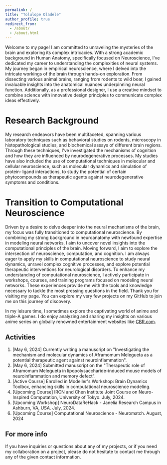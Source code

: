 ```yaml
---
permalink: /
title: "Tolulope Oladele"
author_profile: true
redirect_from: 
  - /about/
  - /about.html
---
```


Welcome to my page! I am committed to unraveling the mysteries of the brain and exploring its complex intricacies. With a strong academic background in Human Anatomy, specifically focused on Neuroscience, I've dedicated my career to understanding the complexities of neural systems.
My journey began in empirical neuroscience, where I delved into the intricate workings of the brain through hands-on exploration. From dissecting various animal brains, ranging from rodents to wild boar, I gained invaluable insights into the anatomical nuances underpinning neural function.
Additionally, as a professional designer, I use a creative mindset to combine science with innovative design principles to communicate complex ideas effectively.

Research Background
======
My research endeavors have been multifaceted, spanning various laboratory techniques such as behavioral studies on rodents, microscopy in histopathological studies, and biochemical assays of different brain regions. Through these techniques, I've investigated the mechanisms of cognition and how they are influenced by neurodegenerative processes. My studies have also included the use of computational techniques in molecular and cellular neuroscience, such as molecular dynamics and simulation of protein-ligand interactions, to study the potential of certain phytocompounds as therapeutic agents against neurodegenerative symptoms and conditions.

Transition to Computational Neuroscience
======
Driven by a desire to delve deeper into the neural mechanisms of the brain, my focus was fully transitioned to computational neuroscience. By combining my strong background in neuroanatomy with newfound expertise in modeling neural networks, I aim to uncover novel insights into the computational principles of the brain. Moving forward, I aim to explore the intersection of neuroscience, computation, and cognition. I am always eager to apply my skills in computational neuroscience to study neural dynamics, unravel complex cognitive processes, and explore potential therapeutic interventions for neurological disorders.
To enhance my understanding of computational neuroscience, I actively participate in workshops, courses, and training programs focused on modeling neural networks. These experiences provide me with the tools and knowledge necessary to tackle the most pressing questions in the field. Thank you for visiting my page. You can explore my very few projects on my GitHub to join me on this journey of discovery.

In my leisure time, I sometimes explore the captivating world of anime and triple-A games. I do enjoy analyzing and sharing my insights on various anime series on globally renowned entertainment websites like [CBR.com](https://www.cbr.com/author/tolu-oladele/).

Activities
------
1. [May 6, 2024] Currently writing a manuscript on "Investigating the mechanism and molecular dynamics of Aframomum Melegueta as a potential therapeutic agent against neuroinflammation".
2. [May 6, 2024] Submitted manuscript on the "Therapeutic role of Aframomum Melegueta in lipopolysaccharide-induced mouse models of neuroinflammation and memory defect".
3. [Active Course] Enrolled in Modeller's Workshop: Brain Dynamics Toolbox, enhancing skills in computational neuroscience modeling.
4. [Upcoming Course] IRCN and Chen Institute Joint Course on Neuro-Inspired Computation, University of Tokyo. July, 2024.
5. [Upcoming Workshop] NeuroDataReHack - Janelia Research Campus in Ashburn, VA, USA. July, 2024.
6. [Upcoming Course] Computational Neuroscience - Neuromatch. August, 2024

For more info
------
If you have inquiries or questions about any of my projects, or if you need my collaboration on a project, please do not hesitate to contact me through any of the given contact information.
